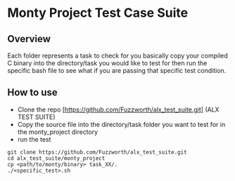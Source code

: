 # Monty Project Test Case Suite

## Overview

Each folder represents a task to check for you basically copy your compiled C binary into the directory/task you would like to test for then run the specific bash file to see what if you are passing that specific test condition.

## How to use

- Clone the repo  [https://github.com/Fuzzworth/alx_test_suite.git] (ALX TEST SUITE)
- Copy the source file into the directory/task folder you want to test for in the monty_project directory
- run the test 

```
git clone https://github.com/Fuzzworth/alx_test_suite.git
cd alx_test_suite/monty_project
cp <path/to/monty/binary> task_XX/.
./<specific_test>.sh
```

